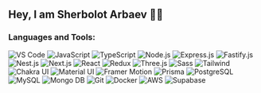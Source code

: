 
## Hey, I am Sherbolot Arbaev 👋🏻

### Languages and Tools:
![VS Code](https://img.shields.io/badge/-VSㅤCode-fff?style=for-the-badge&logo=VisualStudioCode&logoColor=0080ff)
![JavaScript](https://img.shields.io/badge/-JavaScript-000?style=for-the-badge&logo=JavaScript&logoColor=fff)
![TypeScript](https://img.shields.io/badge/-TypeScript-000?style=for-the-badge&logo=TypeScript&logoColor=fff)
![Node.js](https://img.shields.io/badge/-Node.js-000?style=for-the-badge&logo=Node.js&logoColor=fff)
![Express.js](https://img.shields.io/badge/-Express.js-fff?style=for-the-badge&logo=Express&logoColor=000)
![Fastify.js](https://img.shields.io/badge/-Fastify.js-fff?style=for-the-badge&logo=Fastify&logoColor=000)
![Nest.js](https://img.shields.io/badge/-Nest.js-fff?style=for-the-badge&logo=NestJS&logoColor=000)
![Next.js](https://img.shields.io/badge/-Next.js-000?style=for-the-badge&logo=Next.js&logoColor=fff)
![React](https://img.shields.io/badge/-React-fff?style=for-the-badge&logo=React&logoColor=000)
![Redux](https://img.shields.io/badge/-Redux-fff?style=for-the-badge&logo=Redux&logoColor=000)
![Three.js](https://img.shields.io/badge/-Three.js-000?style=for-the-badge&logo=Three.js&logoColor=fff)
![Sass](https://img.shields.io/badge/-Sass-fff?style=for-the-badge&logo=Sass&logoColor=000)
![Tailwind](https://img.shields.io/badge/-Tailwind-fff?style=for-the-badge&logo=Tailwind%20CSS&logoColor=000)
![Chakra UI](https://img.shields.io/badge/-Chakra%20UI-fff?style=for-the-badge&logo=Chakra%20UI&logoColor=000)
![Material UI](https://img.shields.io/badge/-Material%20UI-fff?style=for-the-badge&logo=Material-UI&logoColor=000)
![Framer Motion](https://img.shields.io/badge/-Framer%20Motion-fff?style=for-the-badge&logo=Framer&logoColor=000)
![Prisma](https://img.shields.io/badge/-Prisma-000?style=for-the-badge&logo=Prisma&logoColor=fff)
![PostgreSQL](https://img.shields.io/badge/-PostgreSQL-fff?style=for-the-badge&logo=PostgreSQL&logoColor=000)
![MySQL](https://img.shields.io/badge/-MySQL-fff?style=for-the-badge&logo=MySQL&logoColor=000)
![Mongo DB](https://img.shields.io/badge/-Mongo%20DB-fff?style=for-the-badge&logo=MongoDB&logoColor=000)
![Git](https://img.shields.io/badge/-Git-000?style=for-the-badge&logo=Git&logoColor=fff)
![Docker](https://img.shields.io/badge/-Docker-fff?style=for-the-badge&logo=Docker&logoColor=000)
![AWS](https://img.shields.io/badge/-AWS-fff?style=for-the-badge&logo=Amazon%20AWS&logoColor=000)
![Supabase](https://img.shields.io/badge/-Supabase-fff?style=for-the-badge&logo=Supabase&logoColor=000)



<!-- ### Follow Me:
[![Instagram](https://img.shields.io/badge/-Instagram-fff?style=for-the-badge&logo=instagram&logoColor=000)](https://www.instagram.com/thearbaev/)
[![YouTube](https://img.shields.io/badge/-YouTube-fff?style=for-the-badge&logo=YouTube&logoColor=000)](https://www.youtube.com/@arbaevsherbolot)
[![YouTube](https://img.shields.io/badge/-Twitter-fff?style=for-the-badge&logo=Twitter&logoColor=000)](https://twitter.com/arbaevsherbolot)
### My stats:
[![Anurag's GitHub stats](https://github-readme-stats.vercel.app/api?username=anuraghazra&show_icons=true&theme=dark)](https://github.com/anuraghazra/github-readme-stats) 

[![Top Langs](https://github-readme-stats.vercel.app/api/top-langs/?username=anuraghazra&layout=compact&theme=dark)](https://github.com/anuraghazra/github-readme-stats)

 -->
